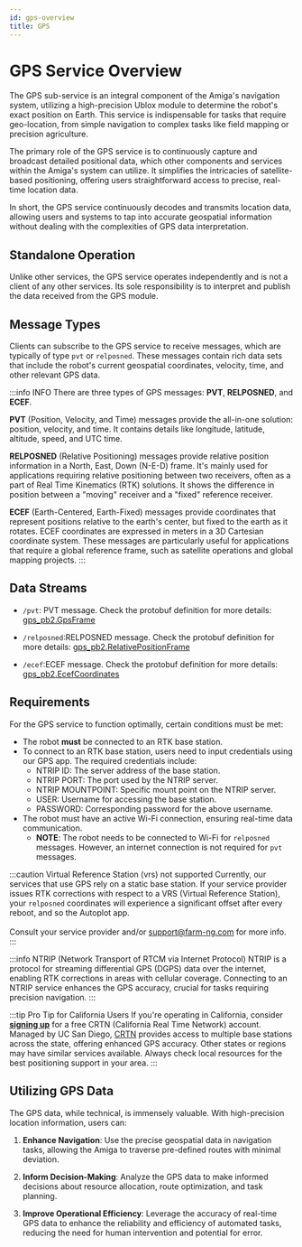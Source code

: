```yaml
---
id: gps-overview
title: GPS
---
```


# GPS Service Overview

The GPS sub-service is an integral component of the Amiga's navigation system, utilizing a
high-precision Ublox module to determine the robot's exact position on Earth.
This service is indispensable for tasks that require geo-location, from simple
navigation to complex tasks like field mapping or precision agriculture.

The primary role of the GPS service is to continuously capture and broadcast detailed
positional data, which other components and services within the Amiga's system can utilize.
It simplifies the intricacies of satellite-based positioning, offering users straightforward
access to precise, real-time location data.

In short, the GPS service continuously decodes and transmits location data, allowing users
and systems to tap into accurate geospatial information without dealing with the
complexities of GPS data interpretation.

## Standalone Operation

Unlike other services, the GPS service operates independently and is not a client of any other services.
Its sole responsibility is to interpret and publish the data received from the GPS module.

## Message Types

Clients can subscribe to the GPS service to receive messages, which are typically of type `pvt` or `relposned`.
These messages contain rich data sets that include the robot's current geospatial coordinates,
velocity, time, and other relevant GPS data.

:::info INFO
There are three types of GPS messages: **PVT**, **RELPOSNED**, and **ECEF**.

**PVT** (Position, Velocity, and Time) messages provide the all-in-one solution: position, velocity,
and time.
It contains details like longitude, latitude, altitude, speed, and UTC time.

**RELPOSNED** (Relative Positioning) messages provide relative position information in a
North, East, Down (N-E-D) frame. It's mainly used for applications requiring relative positioning
between two receivers, often as a part of Real Time Kinematics (RTK) solutions.
It shows the difference in position between a "moving" receiver and a "fixed" reference receiver.

**ECEF** (Earth-Centered, Earth-Fixed) messages provide coordinates that represent positions
relative to the earth's center, but fixed to the earth as it rotates.
ECEF coordinates are expressed in meters in a 3D Cartesian coordinate system.
These messages are particularly useful for applications
that require a global reference frame, such as satellite operations and global mapping projects.
:::

## Data Streams

- `/pvt`: PVT message.
 Check the protobuf definition for more details:
 [gps_pb2.GpsFrame](https://github.com/farm-ng/farm-ng-amiga/blob/main/protos/farm_ng/gps/gps.proto#L50-L71)

- `/relposned`:RELPOSNED message.
Check the protobuf definition for more details:
[gps_pb2.RelativePositionFrame](https://github.com/farm-ng/farm-ng-amiga/blob/main/protos/farm_ng/gps/gps.proto#L73-L97)

- `/ecef`:ECEF message.
Check the protobuf definition for more details:
[gps_pb2.EcefCoordinates](https://github.com/farm-ng/farm-ng-amiga/blob/main/protos/farm_ng/gps/gps.proto#L109-L117)

## Requirements

For the GPS service to function optimally, certain conditions must be met:

- The robot **must** be connected to an RTK base station.
- To connect to an RTK base station, users need to input credentials using our GPS app.
The required credentials include:
  - NTRIP ID: The server address of the base station.
  - NTRIP PORT: The port used by the NTRIP server.
  - NTRIP MOUNTPOINT: Specific mount point on the NTRIP server.
  - USER: Username for accessing the base station.
  - PASSWORD: Corresponding password for the above username.
- The robot must have an active Wi-Fi connection, ensuring real-time data communication.
  - **NOTE**: The robot needs to be connected to Wi-Fi for `relposned` messages.
 However, an internet connection is not required for `pvt` messages.

:::caution Virtual Reference Station (vrs) not supported
Currently, our services that use GPS rely on a static base station. If your service provider issues
RTK corrections with respect to a VRS (Virtual Reference Station), your `relposned` coordinates
will experience a significant offset after every reboot, and so the Autoplot app. <br/><br/>
Consult your service provider and/or support@farm-ng.com for more info.
:::

:::info NTRIP (Network Transport of RTCM via Internet Protocol)
NTRIP is a protocol for streaming differential GPS (DGPS) data over the internet, enabling RTK
corrections in areas with cellular coverage.
Connecting to an NTRIP service enhances the GPS accuracy, crucial for tasks requiring precision navigation.
:::

:::tip Pro Tip for California Users
If you're operating in California, consider [**signing up**](https://www.surveymonkey.com/survey-taken?sm=8oRYqrBI74rDSaBAdtcV5GY0_2FRs585_2FD4c_2BTVJDw_2Be9msUlD1XrZDpZ1Rvu0DLWBo8bsPAjLG8jj8DbutXMqryiezNdZiuVvgEb0osp55QY_3D)
for a free CRTN
(California Real Time Network) account.
Managed by UC San Diego, [CRTN](http://sopac-csrc.ucsd.edu/index.php/crtn/) provides access
to multiple base stations across the state, offering enhanced GPS accuracy.
Other states or regions may have similar services available.
Always check local resources for the best positioning support in your area.
:::

## Utilizing GPS Data

The GPS data, while technical, is immensely valuable.
With high-precision location information, users can:

1. **Enhance Navigation**:
Use the precise geospatial data in navigation tasks, allowing the Amiga to traverse pre-defined
routes with minimal deviation.

2. **Inform Decision-Making**:
Analyze the GPS data to make informed decisions about resource allocation, route optimization,
and task planning.

3. **Improve Operational Efficiency**:
Leverage the accuracy of real-time GPS data to enhance the reliability and efficiency of automated tasks,
reducing the need for human intervention and potential for error.

